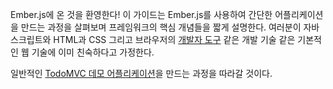 Ember.js에 온 것을 환영한다! 이 가이드는 Ember.js를 사용하여 간단한 어플리케이션을 만드는 과정을 살펴보며 프레임워크의 핵심 개념들을 짧게 설명한다. 여러분이 자바스크립트와 HTML과 CSS 그리고 브라우저의 [개발자 도구](https://developers.google.com/chrome-developer-tools/) 같은 개발 기술 같은 기본적인 웹 기술에 이미 친숙하다고 가정한다.

일반적인 [TodoMVC 데모 어플리케이션](http://todomvc.com)을 만드는 과정을 따라갈 것이다.
